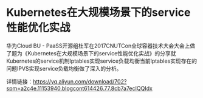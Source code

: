 # Kubernetes在大规模场景下的service性能优化实战
华为Cloud BU - PaaSS开源组杜军在2017CNUTCon全球容器技术大会大会上做了题为《Kubernetes在大规模场景下的service性能优化实战》的分享就Kubernetes的service机制Iptables实现service负载均衡当前Iptables实现存在的问题IPVS实现service负载均衡做了深入的分析。

详情链接：https://yq.aliyun.com/download/702?spm=a2c4e.11153940.blogcont614426.77.8cb7a7ecIQQIdx
